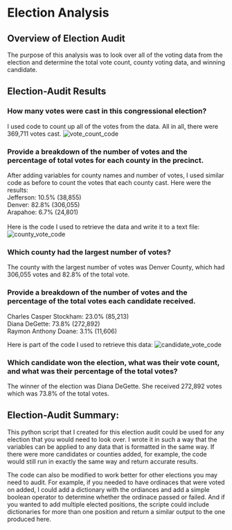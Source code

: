 # Election Analysis

## Overview of Election Audit
The purpose of this analysis was to look over all of the voting data from the election and determine the total vote count, county voting data, and winning candidate.

## Election-Audit Results

### How many votes were cast in this congressional election?
I used code to count up all of the votes from the data. All in all, there were 369,711 votes cast.
![vote_count_code](https://i.imgur.com/EWGa87V.png)
        
### Provide a breakdown of the number of votes and the percentage of total votes for each county in the precinct.
After adding variables for county names and number of votes, I used similar code as before to count the votes that each county cast. Here were the results:<br>
Jefferson: 10.5% (38,855)<br>
Denver: 82.8% (306,055)<br>
Arapahoe: 6.7% (24,801)<br>
<br>Here is the code I used to retrieve the data and write it to a text file:
![county_vote_code](https://i.imgur.com/A7NGqcT.png)

### Which county had the largest number of votes?
The county with the largest number of votes was Denver County, which had 306,055 votes and  82.8% of the total vote.

### Provide a breakdown of the number of votes and the percentage of the total votes each candidate received.
Charles Casper Stockham: 23.0% (85,213)<br>
Diana DeGette: 73.8% (272,892)<br>
Raymon Anthony Doane: 3.1% (11,606)<br>

Here is part of the code I used to retrieve this data:
![candidate_vote_code](https://i.imgur.com/w7z6DOY.png)

### Which candidate won the election, what was their vote count, and what was their percentage of the total votes?
The winner of the election was Diana DeGette. She received 272,892 votes which was 73.8% of the total votes.

## Election-Audit Summary: 
This python script that I created for this election audit could be used for any election that you would need to look over. I wrote it in such a way that the variables can be applied to any data that is formatted in the same way. If there were more candidates or counties added, for example, the code would still run in exactly the same way and return accurate results.

The code can also be modified to work better for other elections you may need to audit. For example, if you needed to have ordinaces that were voted on added, I could add a dictionary with the ordiances and add a simple boolean operator to determine whether the ordinace passed or failed. And if you wanted to add multiple elected positions, the scripte could include dictionaries for more than one position and return a similar output to the one produced here.
